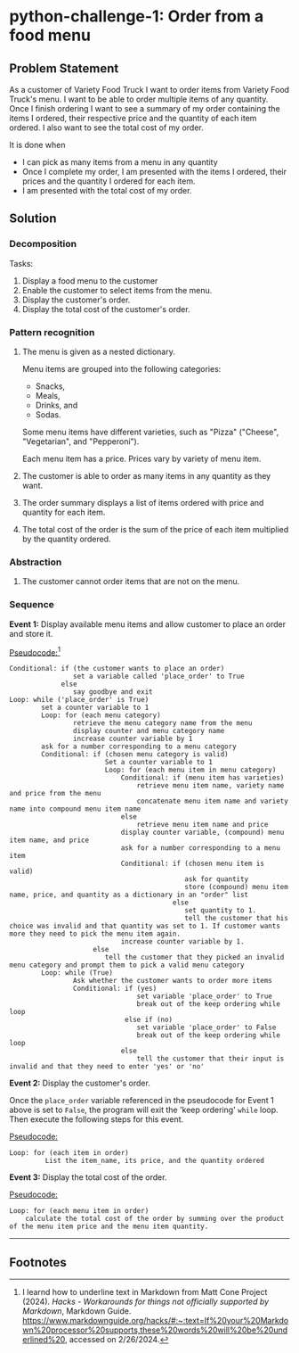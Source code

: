 # python-challenge-1: Order from a food menu
## Problem Statement
As a customer of Variety Food Truck I want to order items from Variety Food Truck's menu. I want to be able to order multiple items of any quantity. Once I finish ordering I want to see a summary of my order containing the items I ordered, their respective price and the quantity of each item ordered. I also want to see the total cost of my order.

It is done when
* I can pick as many items from a menu in any quantity
* Once I complete my order, I am presented with the items I ordered, their prices and the quantity I ordered for each item.
* I am presented with the total cost of my order. 

## Solution
### Decomposition
Tasks:
1. Display a food menu to the customer
2. Enable the customer to select items from the menu.
3. Display the customer's order.
4. Display the total cost of the customer's order.

### Pattern recognition
1. The menu is given as a nested dictionary.

   Menu items are grouped into the following categories:
   * Snacks,
   * Meals,
   * Drinks, and
   * Sodas.

   Some menu items have different varieties, such as "Pizza" ("Cheese", "Vegetarian", and "Pepperoni").

   Each menu item has a price. Prices vary by variety of menu item.
  
2. The customer is able to order as many items in any quantity as they want.
3. The order summary displays a list of items ordered with price and quantity for each item.
4. The total cost of the order is the sum of the price of each item multiplied by the quantity ordered.

### Abstraction
1. The customer cannot order items that are not on the menu.

### Sequence
**Event 1:** Display available menu items and allow customer to place an order and store it.

<ins>Pseudocode:</ins>[^1]
```
Conditional: if (the customer wants to place an order)
                set a variable called 'place_order' to True
             else
                say goodbye and exit
Loop: while ('place_order' is True)
        set a counter variable to 1
        Loop: for (each menu category)
                retrieve the menu category name from the menu
                display counter and menu category name
                increase counter variable by 1
        ask for a number corresponding to a menu category
        Conditional: if (chosen menu category is valid)
                        Set a counter variable to 1
                        Loop: for (each menu item in menu category)
                            Conditional: if (menu item has varieties)
                                retrieve menu item name, variety name and price from the menu
                                concatenate menu item name and variety name into compound menu item name
                            else
                                retrieve menu item name and price
                            display counter variable, (compound) menu item name, and price
                            ask for a number corresponding to a menu item
                            Conditional: if (chosen menu item is valid)
                                            ask for quantity
                                            store (compound) menu item name, price, and quantity as a dictionary in an "order" list 
                                         else
                                            set quantity to 1.
                                            tell the customer that his choice was invalid and that quantity was set to 1. If customer wants more they need to pick the menu item again.
                            increase counter variable by 1.
                     else
                        tell the customer that they picked an invalid menu category and prompt them to pick a valid menu category
        Loop: while (True)
                Ask whether the customer wants to order more items
                Conditional: if (yes)
                                set variable 'place_order' to True
                                break out of the keep ordering while loop
                             else if (no)
                                set variable 'place_order' to False
                                break out of the keep ordering while loop
                            else
                                tell the customer that their input is invalid and that they need to enter 'yes' or 'no'
```

**Event 2:** Display the customer's order.

Once the `place_order` variable referenced in the pseudocode for Event 1 above is set to `False`, the program will exit the 'keep ordering' `while` loop. Then execute the following steps for this event.

<ins>Pseudocode:</ins>
```
Loop: for (each item in order)
         List the item_name, its price, and the quantity ordered
```

**Event 3:** Display the total cost of the order.

<ins>Pseudocode:</ins>
```
Loop: for (each menu item in order)
    calculate the total cost of the order by summing over the product of the menu item price and the menu item quantity.
```
---
## Footnotes
[^1]: I learnd how to underline text in Markdown from Matt Cone Project (2024). *Hacks - Workarounds for things not officially supported by Markdown*, Markdown Guide. https://www.markdownguide.org/hacks/#:~:text=If%20your%20Markdown%20processor%20supports,these%20words%20will%20be%20underlined%20, accessed on 2/26/2024.